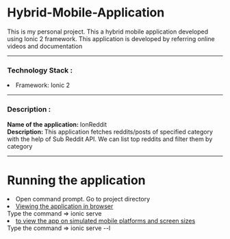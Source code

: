 # Hybrid-Mobile-Application
This is my personal project. This a hybrid mobile application developed using Ionic 2 framework. This application is developed by referring online videos and documentation

<hr>
<h3>Technology Stack :</h3>
<li>Framework: Ionic 2</li>

<hr>
<h3>Description :</h3>
<p> <b>Name of the application: </b>IonReddit <br> 
<b> Description: </b> This application fetches reddits/posts of specified category with the help of Sub Reddit API. We can list top reddits and filter them by category </p>

<hr>
<h1>Running the application</h1>
<li>Open command prompt. Go to project directory </li>
<li><u>Viewing the application in browser</u></br>Type the command => ionic serve
<li><u>to view the app on simulated mobile platforms and screen sizes</u></br>Type the command => ionic serve --l</li>

